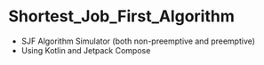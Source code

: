 # Shortest_Job_First_Algorithm
- SJF Algorithm Simulator (both non-preemptive and preemptive)
- Using Kotlin and Jetpack Compose
